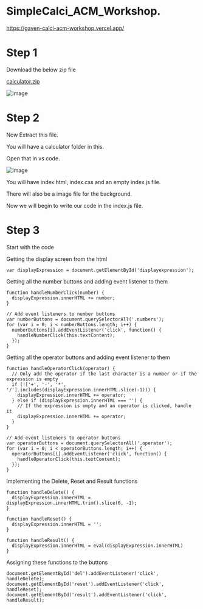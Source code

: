 ﻿# SimpleCalci_ACM_Workshop.

https://gaven-calci-acm-workshop.vercel.app/

# Step 1

Download the below zip file

[calculator.zip](https://github.com/user-attachments/files/16486925/calculator.zip)

![image](https://github.com/user-attachments/assets/a045aeaf-e416-4be2-ae75-3e40bd1cf346)


# Step 2

Now Extract this file.

You will have a calculator folder in this.

Open that in vs code.

![image](https://github.com/user-attachments/assets/4a0bc99b-3805-489e-b5a3-5a5ed2341dbc)

You will have index.html, index.css and an empty index.js file.

There will also be a image file for the background.

Now we will begin to write our code in the index.js file.


# Step 3

Start with the code

Getting the display screen from the html

```
var displayExpression = document.getElementById('displayexpression');
```

Getting all the number buttons and adding event listener to them

``` 
function handleNumberClick(number) {
  displayExpression.innerHTML += number;
}

// Add event listeners to number buttons
var numberButtons = document.querySelectorAll('.numbers');
for (var i = 0; i < numberButtons.length; i++) {
  numberButtons[i].addEventListener('click', function() {
    handleNumberClick(this.textContent);
  });
}
```

Getting all the operator buttons and adding event listener to them

```
function handleOperatorClick(operator) {
  // Only add the operator if the last character is a number or if the expression is empty
  if (!['+', '-', '*', '/'].includes(displayExpression.innerHTML.slice(-1))) {
    displayExpression.innerHTML += operator;
  } else if (displayExpression.innerHTML === '') {
    // If the expression is empty and an operator is clicked, handle it
    displayExpression.innerHTML += operator;
  }
}

// Add event listeners to operator buttons
var operatorButtons = document.querySelectorAll('.operator');
for (var i = 0; i < operatorButtons.length; i++) {
  operatorButtons[i].addEventListener('click', function() {
    handleOperatorClick(this.textContent);
  });
}

```


Implementing the Delete, Reset and Result functions

```
function handleDelete() {
  displayExpression.innerHTML = displayExpression.innerHTML.trim().slice(0, -1);
}

function handleReset() {
  displayExpression.innerHTML = '';
}

function handleResult() {
  displayExpression.innerHTML = eval(displayExpression.innerHTML)
}

```


Assigning these functions to the buttons

```
document.getElementById('del').addEventListener('click', handleDelete);
document.getElementById('reset').addEventListener('click', handleReset);
document.getElementById('result').addEventListener('click', handleResult);
```









